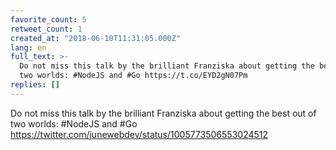 ```yaml
---
favorite_count: 5
retweet_count: 1
created_at: "2018-06-10T11:31:05.000Z"
lang: en
full_text: >-
  Do not miss this talk by the brilliant Franziska about getting the best out of
  two worlds: #NodeJS and #Go https://t.co/EYD2gN07Pm
replies: []
---
```


Do not miss this talk by the brilliant Franziska about getting the best out of
two worlds: #NodeJS and #Go
<https://twitter.com/junewebdev/status/1005773506553024512>
